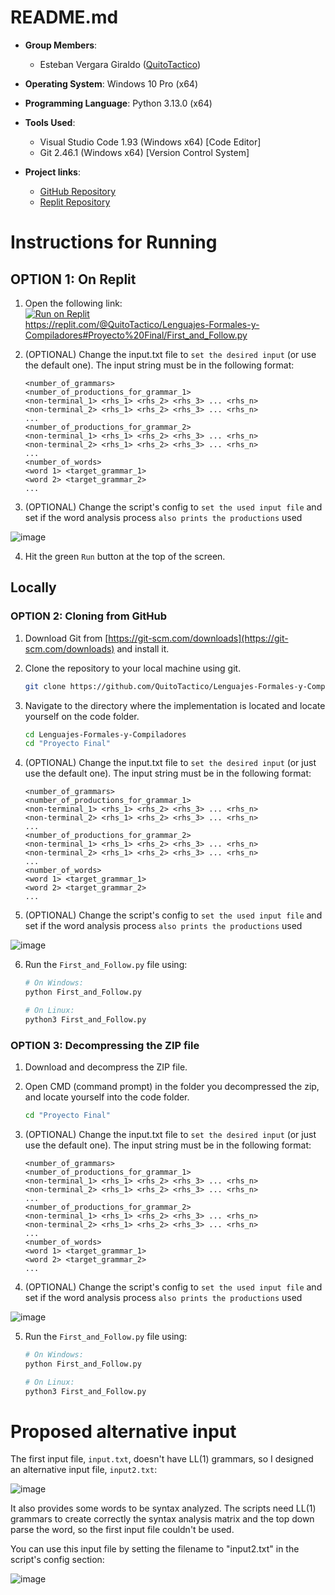 # README.md

- **Group Members**: 
    - Esteban Vergara Giraldo ([QuitoTactico](https://github.com/QuitoTactico))

- **Operating System**: Windows 10 Pro (x64)
- **Programming Language**: Python 3.13.0 (x64)
- **Tools Used**: 
    - Visual Studio Code 1.93 (Windows x64) [Code Editor]
    - Git 2.46.1 (Windows x64) [Version Control System]

- **Project links**:
    - [GitHub Repository](https://github.com/QuitoTactico/Lenguajes-Formales-y-Compiladores/tree/main/Proyecto%20Final)
    - [Replit Repository](https://replit.com/@QuitoTactico/Lenguajes-Formales-y-Compiladores#Proyecto%20Final)

# Instructions for Running

## OPTION 1: On Replit

1. Open the following link:   
[![Run on Replit](https://replit.com/badge)](https://replit.com/@QuitoTactico/Lenguajes-Formales-y-Compiladores#Proyecto%20Final/First_and_Follow.py)  
https://replit.com/@QuitoTactico/Lenguajes-Formales-y-Compiladores#Proyecto%20Final/First_and_Follow.py

2. (OPTIONAL) Change the input.txt file to `set the desired input` (or use the default one). The input string must be in the following format:

    ```
    <number_of_grammars>
    <number_of_productions_for_grammar_1>
    <non-terminal_1> <rhs_1> <rhs_2> <rhs_3> ... <rhs_n>
    <non-terminal_2> <rhs_1> <rhs_2> <rhs_3> ... <rhs_n>
    ...
    <number_of_productions_for_grammar_2>
    <non-terminal_1> <rhs_1> <rhs_2> <rhs_3> ... <rhs_n>
    <non-terminal_2> <rhs_1> <rhs_2> <rhs_3> ... <rhs_n>
    ...
    <number_of_words>
    <word 1> <target_grammar_1>
    <word 2> <target_grammar_2>
    ...
    ```

3. (OPTIONAL) Change the script's config to `set the used input file` and set if the word analysis process `also prints the productions` used

![image](https://github.com/user-attachments/assets/c2168224-db80-4589-9c99-cc33bcdcc449)

4. Hit the green `Run` button at the top of the screen.

## Locally

### OPTION 2: Cloning from GitHub

1. Download Git from [https://git-scm.com/downloads](https://git-scm.com/downloads) and install it.

2. Clone the repository to your local machine using git.

    ```bash
    git clone https://github.com/QuitoTactico/Lenguajes-Formales-y-Compiladores
    ```

3. Navigate to the directory where the implementation is located and locate yourself on the code folder.

    ```bash
    cd Lenguajes-Formales-y-Compiladores
    cd "Proyecto Final"
    ```

4. (OPTIONAL) Change the input.txt file to `set the desired input` (or just use the default one). The input string must be in the following format:

    ```
    <number_of_grammars>
    <number_of_productions_for_grammar_1>
    <non-terminal_1> <rhs_1> <rhs_2> <rhs_3> ... <rhs_n>
    <non-terminal_2> <rhs_1> <rhs_2> <rhs_3> ... <rhs_n>
    ...
    <number_of_productions_for_grammar_2>
    <non-terminal_1> <rhs_1> <rhs_2> <rhs_3> ... <rhs_n>
    <non-terminal_2> <rhs_1> <rhs_2> <rhs_3> ... <rhs_n>
    ...
    <number_of_words>
    <word 1> <target_grammar_1>
    <word 2> <target_grammar_2>
    ...
    ```
    
5. (OPTIONAL) Change the script's config to `set the used input file` and set if the word analysis process `also prints the productions` used

![image](https://github.com/user-attachments/assets/c2168224-db80-4589-9c99-cc33bcdcc449)

6. Run the `First_and_Follow.py` file using:
    
    ```bash
    # On Windows:
    python First_and_Follow.py
    ```

    ```bash
    # On Linux:
    python3 First_and_Follow.py
    ```

### OPTION 3: Decompressing the ZIP file

1. Download and decompress the ZIP file.

2. Open CMD (command prompt) in the folder you decompressed the zip, and locate yourself into the code folder.

    ```bash
    cd "Proyecto Final"
    ```

3. (OPTIONAL) Change the input.txt file to `set the desired input` (or just use the default one). The input string must be in the following format:

    ```
    <number_of_grammars>
    <number_of_productions_for_grammar_1>
    <non-terminal_1> <rhs_1> <rhs_2> <rhs_3> ... <rhs_n>
    <non-terminal_2> <rhs_1> <rhs_2> <rhs_3> ... <rhs_n>
    ...
    <number_of_productions_for_grammar_2>
    <non-terminal_1> <rhs_1> <rhs_2> <rhs_3> ... <rhs_n>
    <non-terminal_2> <rhs_1> <rhs_2> <rhs_3> ... <rhs_n>
    ...
    <number_of_words>
    <word 1> <target_grammar_1>
    <word 2> <target_grammar_2>
    ...
    ```

4. (OPTIONAL) Change the script's config to `set the used input file` and set if the word analysis process `also prints the productions` used

![image](https://github.com/user-attachments/assets/c2168224-db80-4589-9c99-cc33bcdcc449)

5. Run the `First_and_Follow.py` file using:
    
    ```bash
    # On Windows:
    python First_and_Follow.py
    ```

    ```bash
    # On Linux:
    python3 First_and_Follow.py
    ```

# Proposed alternative input
The first input file, `input.txt`, doesn't have LL(1) grammars, so I designed an alternative input file, `input2.txt`:

![image](https://github.com/user-attachments/assets/0049e9a2-816a-4741-aaf9-983bcadea6a4)

It also provides some words to be syntax analyzed. The scripts need LL(1) grammars to create correctly the syntax analysis matrix and the top down parse the word, so the first input file couldn't be used.

You can use this input file by setting the filename to "input2.txt" in the script's config section:

![image](https://github.com/user-attachments/assets/236ae12b-56b1-467f-90c4-1ee4dcf07300)



